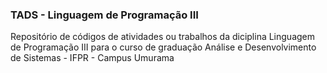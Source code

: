 ### TADS - Linguagem de Programação III

Repositório de códigos de atividades ou trabalhos da diciplina Linguagem de Programação III para o curso de graduação Análise e Desenvolvimento de Sistemas - IFPR - Campus Umurama
